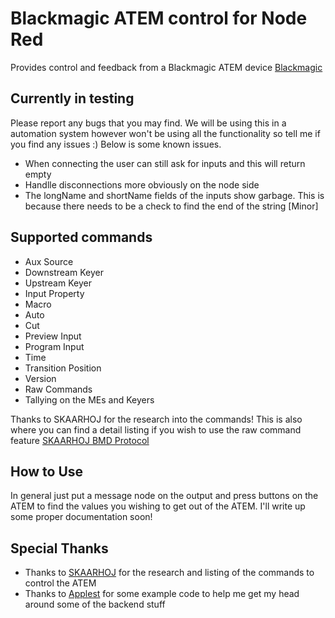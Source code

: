 # Blackmagic ATEM control for Node Red
Provides control and feedback from a Blackmagic ATEM device
[Blackmagic](https://www.blackmagicdesign.com)

## Currently in testing
Please report any bugs that you may find. We will be using this in a automation system however won't be using all the functionality so tell me if you find any issues :) Below is some known issues.

- When connecting the user can still ask for inputs and this will return empty
- Handlle disconnections more obviously on the node side
- The longName and shortName fields of the inputs show garbage. This is because there needs to be a check to find the end of the string [Minor]

## Supported commands
- Aux Source
- Downstream Keyer
- Upstream Keyer
- Input Property
- Macro
- Auto
- Cut
- Preview Input
- Program Input
- Time
- Transition Position
- Version
- Raw Commands
- Tallying on the MEs and Keyers

Thanks to SKAARHOJ for the research into the commands! This is also where you can find a detail listing if you wish to use the raw command feature
[SKAARHOJ BMD Protocol](https://www.skaarhoj.com/fileadmin/BMDPROTOCOL.html)

## How to Use
In general just put a message node on the output and press buttons on the ATEM to find the values you wishing to get out of the ATEM.
I'll write up some proper documentation soon!

## Special Thanks
- Thanks to [SKAARHOJ](https://www.skaarhoj.com/) for the research and listing of the commands to control the ATEM
- Thanks to [Applest](https://github.com/applest) for some example code to help me get my head around some of the backend stuff